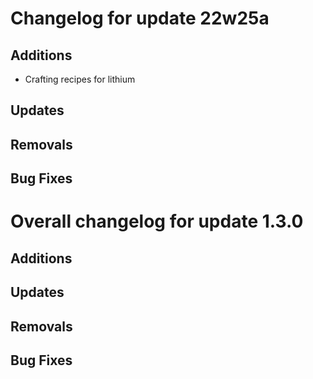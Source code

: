 # Changelog for update 22w25a

## Additions

- Crafting recipes for lithium

## Updates

## Removals

## Bug Fixes

# Overall changelog for update 1.3.0

## Additions

## Updates

## Removals

## Bug Fixes
